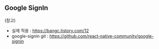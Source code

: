 ## Google SignIn

(참고)

- 실제 적용 : https://bangc.tistory.com/12
- google-signin git : https://github.com/react-native-community/google-signin
